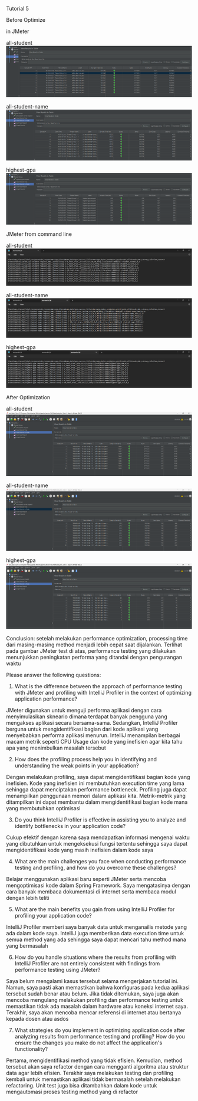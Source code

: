 Tutorial 5

Before Optimize

in JMeter


all-student
![img.png](images/img.png)



all-student-name
![img_1.png](images/img_1.png)



highest-gpa
![img_2.png](images/img_2.png)




JMeter from command line

all-student
![img_3.png](images/img_3.png)




all-student-name
![img_4.png](images/img_4.png)



highest-gpa
![img_5.png](images/img_5.png)



After Optimization

all-student
![img10.png](images/img10.png)


all-student-name
![img_11.png](images/img_11.png)


highest-gpa
![img_12.png](images/img_12.png)

Conclusion: setelah melakukan performance optimization, processing time dari masing-masing method menjadi lebih cepat saat 
dijalankan. Terlihat pada gambar JMeter test di atas, performance testing yang dilakukan menunjukkan peningkatan performa 
yang ditandai dengan pengurangan waktu


Please answer the following questions:
1. What is the difference between the approach of performance testing with JMeter and
profiling with IntelliJ Profiler in the context of optimizing application performance?

JMeter digunakan untuk menguji performa aplikasi dengan cara menyimulasikan skneario dimana terdapat banyak pengguna
yang mengakses aplikasi secara bersama-sama. Sedangkan, IntelliJ Profiler berguna untuk mengidentifikasi bagian dari kode 
aplikasi yang menyebabkan performa aplikasi menurun. IntelliJ menampilan berbagai macam metrik seperti CPU Usage dan kode yang
inefisien agar kita tahu apa yang menimbulkan masalah tersebut


2. How does the profiling process help you in identifying and understanding the weak points
   in your application?

Dengan melakukan profiling, saya dapat mengidentifikasi bagian kode yang inefisien. Kode yang inefisien ini membutuhkan 
execution time yang lama sehingga dapat menciptakan performance bottleneck. Profiling juga dapat menampilkan penggunaan memori
dalam aplikasi kita. Metrik-metrik yang ditampilkan ini dapat membantu dalam mengidentifikasi bagian kode mana yang membutuhkan
optimisasi


3. Do you think IntelliJ Profiler is effective in assisting you to analyze and identify
   bottlenecks in your application code?

Cukup efektif dengan karena saya mendapatkan informasi mengenai waktu yang dibutuhkan untuk mengeksekusi fungsi tertentu sehingga
saya dapat mengidentifikasi kode yang masih inefisien dalam kode saya


4. What are the main challenges you face when conducting performance testing and
   profiling, and how do you overcome these challenges?

Belajar menggunakan aplikasi baru seperti JMeter serta mencoba mengoptimisasi kode dalam
Spring Framework. Saya mengatasinya dengan cara banyak membaca dokumentasi di internet serta membaca modul
dengan lebih teliti



5. What are the main benefits you gain from using IntelliJ Profiler for profiling your
   application code?

IntelliJ Profiler memberi saya banyak data untuk menganailis metode yang ada dalam kode saya. IntelliJ
juga memberikan data execution time untuk semua method yang ada sehingga saya dapat mencari tahu method mana
yang bermasalah

6. How do you handle situations where the results from profiling with IntelliJ Profiler are not entirely consistent with findings from performance testing using JMeter?

Saya belum mengalami kasus tersebut selama mengerjakan tutorial ini. Namun, saya pasti akan memastikan bahwa konfiguras
pada kedua aplikasi tersebut sudah benar atau belum. Jika tidak ditemukan, saya juga akan mencoba mengulang melakukan profiling dan performance testing untuk 
memastikan tidak ada masalah dalam hardware atau koneksi internet saya. Terakhir, saya akan mencoba mencar referensi
di internet atau bertanya kepada dosen atau asdos


7. What strategies do you implement in optimizing application code after analyzing results
   from performance testing and profiling? How do you ensure the changes you make do
   not affect the application's functionality?

Pertama, mengidentifikasi method yang tidak efisien. Kemudian, method tersebut akan saya refactor dengan cara mengganti algoritma atau
struktur data agar lebih efisien. Terakhir saya melakukan testing dan profiling kembali untuk memastikan aplikasi tidak bermasalah
setelah melakukan refactoring. Unit test juga bisa ditambahkan dalam kode untuk mengautomasi proses testing method yang di refactor



